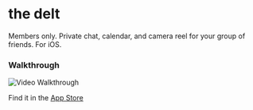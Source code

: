 # the delt
Members only. Private chat, calendar, and camera reel for your group of friends. For iOS.

### Walkthrough
![Video Walkthrough](https://github.com/mog96/XCHAT/blob/master/thedeltitb.gif)

Find it in the [App Store](https://appsto.re/us/9yAjab.i)

